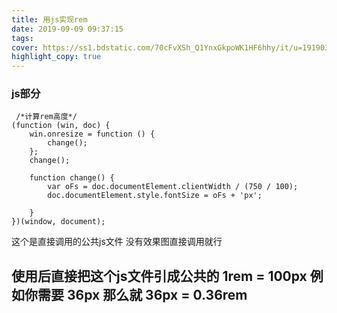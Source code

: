 ```yaml
---
title: 用js实现rem
date: 2019-09-09 09:37:15
tags:
cover: https://ss1.bdstatic.com/70cFvXSh_Q1YnxGkpoWK1HF6hhy/it/u=1919037390,2349900337&fm=26&gp=0.jpg
highlight_copy: true
---
```


### js部分

``` js部分
 /*计算rem高度*/
(function (win, doc) {
    win.onresize = function () {
        change();
    };
    change();

    function change() {
        var oFs = doc.documentElement.clientWidth / (750 / 100);
        doc.documentElement.style.fontSize = oFs + 'px';
        
    }
})(window, document);
```
这个是直接调用的公共js文件 没有效果图直接调用就行
## 使用后直接把这个js文件引成公共的 1rem = 100px  例如你需要 36px 那么就 36px = 0.36rem